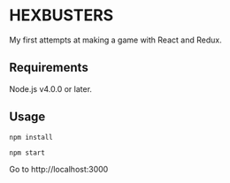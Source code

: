 # HEXBUSTERS

My first attempts at making a game with React and Redux.

## Requirements

Node.js v4.0.0 or later.

## Usage

`npm install`

`npm start`

Go to http://localhost:3000

